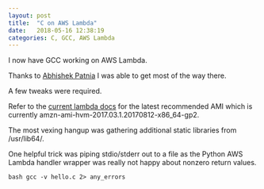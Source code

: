 ```yaml
---
layout: post
title:  "C on AWS Lambda"
date:   2018-05-16 12:38:19
categories: C, GCC, AWS Lambda
---
```


I now have GCC working on AWS Lambda.

Thanks to [Abhishek Patnia](https://becominghuman.ai/running-deep-learning-models-on-aws-lambda-cfd2f76ca048) I was able to get most of the way there.

A few tweaks were required. 

Refer to the [current lambda docs](https://docs.aws.amazon.com/lambda/latest/dg/current-supported-versions.html) for the latest recommended AMI which is currently amzn-ami-hvm-2017.03.1.20170812-x86\_64-gp2.

The most vexing hangup was gathering additional static libraries from /usr/lib64/.

One helpful trick was piping stdio/stderr out to a file as the Python AWS Lambda handler wrapper was really not happy about nonzero return values.

``bash
gcc -v hello.c 2> any_errors
``
 

